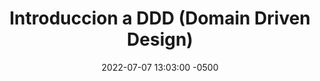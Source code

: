 ---
layout: post
title:  "Introduccion a DDD (Domain Driven Design)"
date:   2022-07-07 13:03:00 -0500
categories: DDD pattern
tags: DDD contept
description: 
---